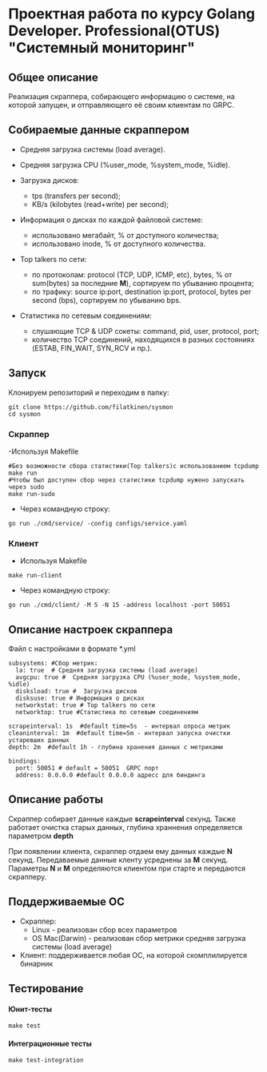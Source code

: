 # Проектная работа по курсу Golang Developer. Professional(OTUS) "Системный мониторинг"

## Общее описание
Реализация скраппера, собирающего информацию о системе, на которой запущен, и отправляющего её своим клиентам по GRPC.

## Собираемые данные скраппером
- Средняя загрузка системы (load average).

- Средняя загрузка CPU (%user_mode, %system_mode, %idle).

- Загрузка дисков:
    - tps (transfers per second);
    - KB/s (kilobytes (read+write) per second);

- Информация о дисках по каждой файловой системе:
    - использовано мегабайт, % от доступного количества;
    - использовано inode, % от доступного количества.

- Top talkers по сети:
    - по протоколам: protocol (TCP, UDP, ICMP, etc), bytes, % от sum(bytes) за последние **M**), сортируем по убыванию процента;
    - по трафику: source ip:port, destination ip:port, protocol, bytes per second (bps), сортируем по убыванию bps.

- Статистика по сетевым соединениям:
    - слушающие TCP & UDP сокеты: command, pid, user, protocol, port;
    - количество TCP соединений, находящихся в разных состояниях (ESTAB, FIN_WAIT, SYN_RCV и пр.).


## Запуск 

Клонируем репозиторий и переходим в папку:
```
git clone https://github.com/filatkinen/sysmon
cd sysmon

```

### Скраппер



 -Используя Makefile
```
#Без возможности сбора статистики(Top talkers)с использованием tcpdump
make run 
#Чтобы был доступен сбор через статистики tcpdump нужено запускать через sudo
make run-sudo 
```
 - Через командную строку:
 ```
 go run ./cmd/service/ -config configs/service.yaml
 ```

### Клиент
 - Используя Makefile
```
make run-client
```

 - Через командную строку:
 ```
go run ./cmd/client/ -M 5 -N 15 -address localhost -port 50051
 ```


## Описание  настроек скраппера
Файл с настройками в формате *.yml
```
subsystems: #Сбор метрик: 
  la: true  # Средняя загрузка системы (load average)
  avgcpu: true #  Средняя загрузка CPU (%user_mode, %system_mode, %idle)
  disksload: true #  Загрузка дисков
  disksuse: true # Информация о дисках
  networkstat: true # Top talkers по сети
  networktop: true #Статистика по сетевым соединениям

scrapeinterval: 1s  #default time=5s  - интервал опроса метрик
cleaninterval: 1m  #default time=5m - интервал запуска очистки устаревших данных
depth: 2m  #default 1h - глубина хранения данных с метриками

bindings:
  port: 50051 # default = 50051  GRPC порт
  address: 0.0.0.0 #default 0.0.0.0 адресс для биндинга

``` 

## Описание работы

Скраппер собирает данные каждые **scrapeinterval** секунд.
Также работает очистка старых данных, глубина храннения определяется параметром **depth**


При появлении клиента, скраппер отдаем ему данных каждые **N** секунд.
Передаваемые данные кленту усреднены за **M** секунд.
Параметры **N** и **M** определяются клиентом при старте и передаются скрапперу.



## Поддерживаемые ОС
- Скраппер:
    - Linux - реализован сбор всех параметров
    - OS Mac(Darwin) - реализован сбор метрики средняя загрузка системы (load average)
- Клиент: поддерживается любая ОС, на которой скомплилируется бинарник

## Тестирование
#### Юнит-тесты

```
make test
```

#### Интеграционные тесты

```
make test-integration
```